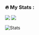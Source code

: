 <!--
**ignacioj/ignacioj** is a ✨ _special_ ✨ repository because its `README.md` (this file) appears on your GitHub profile.

Here are some ideas to get you started:

- 🔭 I’m currently working on ...
- 🌱 I’m currently learning ...
- 👯 I’m looking to collaborate on ...
- 🤔 I’m looking for help with ...
- 💬 Ask me about ...
- 📫 How to reach me: ...
- 😄 Pronouns: ...
- ⚡ Fun fact: ...
-->
### :fire: My Stats :

<p>
  <img src="http://github-readme-streak-stats.herokuapp.com?user=ignacioj&theme=dark" />
  <img src="https://github-readme-stats.vercel.app/api/top-langs/?username=ignacioj&&hide=cmake&langs_count=4&line_height=35&theme=dark&background=000000" />
</p>

![Stats](https://github-readme-stats.vercel.app/api?username=ignacioj&show_icons=true&line_height=33&count_private=true&theme=dark&background=000000)

